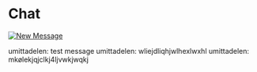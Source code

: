 # Chat

[![New Message](https://img.shields.io/badge/💬-New_Message-blue?style=for-the-badge)](https://github.com/umittadelen/githubChat/issues/new)

umittadelen: test message
umittadelen: wliejdliqhjwlhexlwxhl
umittadelen: mkølekjqjclkj4ljvwkjwqkj

